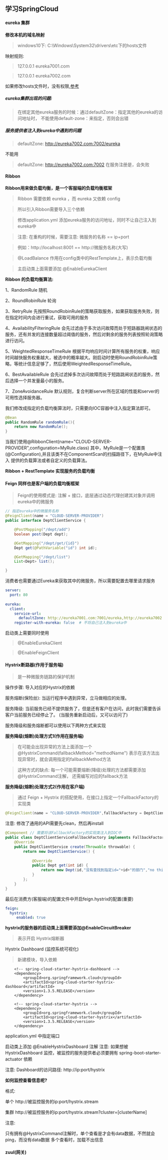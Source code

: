 ## 学习SpringCloud


#### eureka 集群
**修改本机的域名映射**
> windows10下: C:\Windows\System32\drivers\etc下的hosts文件

映射规则:
> 127.0.0.1       eureka7001.com

> 127.0.0.1       eureka7002.com

如果修改hosts文件时，没有权限,[参考](https://jingyan.baidu.com/article/624e7459b194f134e8ba5a8e.html)

##### eureka集群出现的问题:
> 在绑定其他eureka服务的时候：通过defaultZone：指定其他的eureka的访问地址时，
> 不能使用default-zone：来指定，否则会出错

##### 服务提供者注入到eureka中遇到的问题
> defaultZone: http://eureka7002.com:7002/eureka

不能用
> defaultZone: http://eureka7002.com:7002 在服务注册是，会失败

#### Ribbon
**Ribbon用来做负载均衡，是一个客服端的负载均衡框架**
> Ribbon 需要依赖 eureka ，而 eureka 又依赖 config

> 所以引入Ribbon需要导入三个依赖

> 修改application.yml 添加eureka服务的访问地址，同时不让自己注入到eureka中

> 注意: 在重构的时候，需要注意: 微服务的名称 == ip+port

> 例如：http://localhost:8001 == http://微服务名称(大写)

> @LoadBalance 作用在config类中的RestTemplate上，表示负载均衡

> 主启动类上面需要添加 @EnableEurekaClient

**Ribbon 的负载均衡算法:**

1、RandomRule 随机

2、RoundRobinRule 轮询

3、RetryRule 先按照RoundRobinRule的策略获取服务，如果获取服务失败，则在指定时间内会进行重试，获取可用的服务

4、AvailabilityFilteringRule 会先过滤由于多次访问故障而处于短路器跳闸状态的服务，还有并发的连接数量超过阈值的服务，然后对剩余的服务列表按照轮询策略进行访问。

5、WeightedResponseTimeRule 根据平均响应时间计算所有服务的权重，响应时间越快服务权重越大，被选中的概率越大。刚启动时使用RoundRobinRule策略，等统计信息足够了，然后使用WeightedResponseTimeRule。

6、BestAvailableRule 会先过滤掉多次访问故障而处于短路跳闸状态的服务，然后选择一个并发量最小的服务。

7、ZoneAvoidanceRule 默认规则，复合判断server所在区域的性能和server的可用性选择服务器。

我们修改成指定的负载均衡算法时，只需要向IOC容器中注入指定算法即可。

```java
@Bean
public RandomRule randomRule(){
    return new RandomRule();
}
```
当我们使用@RibbonClient(name="CLOUD-SERVER-PROVIDER",configuration=MyRule.class)
其中，MyRule是一个配置类(@Configuration),并且该类不在ComponentScan的扫描路径下，在MyRule中注入
提供的负载算法或者自定义的负载算法。

**Ribbon + RestTemplate 实现服务的负载均衡**

#### Feign 同样也是客户端的负载均衡框架
> Feign的使用模式是: 注解 + 接口，底层通过动态代理创建其对象并调用eureka中的微服务

```java
// 指定eureka中的微服务名称
@FeignClient(name = "CLOUD-SERVER-PROVIDER")
public interface DeptClientService {

    @PostMapping("/dept/add")
    boolean post(Dept dept);

    @GetMapping("/dept/get/{id}")
    Dept get(@PathVariable("id") int id);

    @GetMapping("/dept/list")
    List<Dept> list();

}
```
消费者也需要通过Eureka来获取其中的微服务，所以需要配置去哪里请求服务
```yml
server:
  port: 80
  
eureka:
  client:
    service-url:
      defaultZone: http://eureka7001.com:7001/eureka,http://eureka7002.com:7002/eureka,http://eureka7003.com:7003/eureka
    register-with-eureka: false  # 不将自己注入到eureka中
```
启动类上需要同时使用
> @EnableEurekaClient

> @EnableFeignClient

#### Hystrix断路器(作用于服务端)
> 是一种微服务链路的保护机制

操作步骤:
导入对应的Hystrix的依赖

服务熔断(保险丝): 当运行程序中遇到异常，立马做相应的处理。

服务降级: 当前服务已经不提供服务了，但是还有客户在访问，此时我们需要告诉客户当前服务已经停止了。
(当服务重新启动后，又可以访问了)

服务降级和服务熔断都可以使用以下两种方式来实现


**服务降级(熔断)处理方式1(作用在服务端)**
>在可能会出现异常的方法上面添加一个
>@HystrixCommand(fallbackMethod="methodName")
>表示在该方法出现异常时，就会调用指定的fallbackMethod方法

> 这种方式的缺点: 每一个可能需要熔断(降级)处理的方法都需要添加@HystrixCommand注解，
> 还需编写对应的fallback方法

**服务降级(熔断)处理方式2(作用在客户端)**
> 通过 Feign + Hystrix 的搭配使用，在接口上指定一个FallbackFactory的实现类
```java
@FeignClient(name = "CLOUD-SERVER-PROVIDER",fallbackFactory = DeptClientServiceFallbackFactory.class)
```
注意: 修改了通用的API需要先clean，然后再install
```java
@Component // 需要将该FallbackFactory的实现类注入到IOC中
public class DeptClientServiceFallbackFactory implements FallbackFactory<DeptClientService> {
    @Override
    public DeptClientService create(Throwable throwable) {
        return new DeptClientService() {
            
            @Override
            public Dept get(int id) {
                return new Dept(id,"没有查找到指定id="+id+"的部门","no this dept id in db");
            }
        };
    }
}
```
最后在消费方(客服端)的配置文件中开启feign.hystrix的配置(重要)
```yml
feign:
  hystrix:
     enabled: true  
```

**hystrix的服务器的启动类上面需要添加@EnableCircuitBreaker**
> 表示开启 Hystrix熔断器

Hystrix Dashboard (监控系统可视化)

> 新建模块，导入依赖
```pom
    <!-- spring-cloud-starter-hystrix-dashboard -->
    <dependency>
        <groupId>org.springframework.cloud</groupId>
        <artifactId>spring-cloud-starter-hystrix-dashboard</artifactId>
        <version>1.3.5.RELEASE</version>
    </dependency>

    <!-- spring-cloud-starter-hystrix -->
    <dependency>
        <groupId>org.springframework.cloud</groupId>
        <artifactId>spring-cloud-starter-hystrix</artifactId>
        <version>1.3.5.RELEASE</version>
    </dependency>
```
application.yml 中指定端口

启动类上添加 @EnableHystrixDashboard 注解
注意: 如果想被 HystrixDashboard 监控，被监控的服务提供者必须要拥有 spring-boot-starter-actuator 依赖

注意: Dashboard的访问路径:  http://ip:port/hystrix

**如何监控查看信息呢?**

格式:

单个 http://被监控服务的ip:port/hystrix.stream

集群 http://被监控服务的ip:port/hystrix.stream?cluster=[clusterName]

注意:

 只有拥有@HystrixCommand注解时，单个查看是才会有data数据，不然就会ping，而没有data数据
 多个查看时，加载不出信息

#### zuul(网关)
